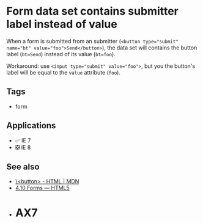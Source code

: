 # Form data set contains submitter label instead of value

When a form is submitted from an submitter (`<button type="submit" name="bt" value="foo">Send</button>`), the data set will contains the button label (`bt=Send`) instead of its value (`bt=foo`).

Workaround: use `<input type="submit" value="foo">`, but you the button's label will be equal to the `value` attribute (`foo`).

## Tags

-   form

## Applications

-   ✅ IE 7
-   ❎ IE 8

## See also

-   [\\<button\> - HTML | MDN](https://developer.mozilla.org/en-US/docs/Web/HTML/Element/Button#Notes)
-   [4.10 Forms — HTML5](https://www.w3.org/TR/html5/forms.html#constructing-the-form-data-set)
-   # AX7


